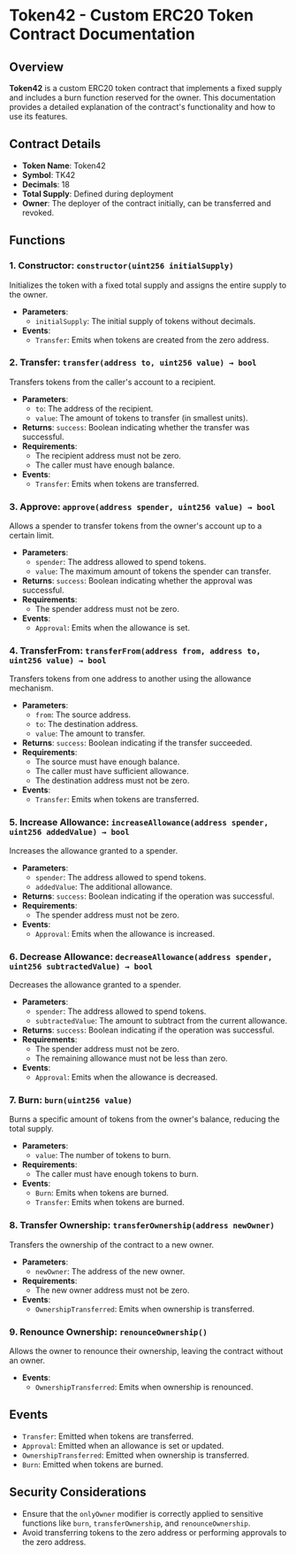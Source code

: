 
# Token42 - Custom ERC20 Token Contract Documentation

## Overview
**Token42** is a custom ERC20 token contract that implements a fixed supply and includes a burn function reserved for the owner. This documentation provides a detailed explanation of the contract's functionality and how to use its features.

## Contract Details
- **Token Name**: Token42
- **Symbol**: TK42
- **Decimals**: 18
- **Total Supply**: Defined during deployment
- **Owner**: The deployer of the contract initially, can be transferred and revoked.

## Functions

### 1. Constructor: `constructor(uint256 initialSupply)`
Initializes the token with a fixed total supply and assigns the entire supply to the owner.

- **Parameters**:
    - `initialSupply`: The initial supply of tokens without decimals.
- **Events**:
    - `Transfer`: Emits when tokens are created from the zero address.

### 2. Transfer: `transfer(address to, uint256 value) → bool`
Transfers tokens from the caller's account to a recipient.

- **Parameters**:
    - `to`: The address of the recipient.
    - `value`: The amount of tokens to transfer (in smallest units).
- **Returns**: `success`: Boolean indicating whether the transfer was successful.
- **Requirements**:
    - The recipient address must not be zero.
    - The caller must have enough balance.
- **Events**:
    - `Transfer`: Emits when tokens are transferred.

### 3. Approve: `approve(address spender, uint256 value) → bool`
Allows a spender to transfer tokens from the owner's account up to a certain limit.

- **Parameters**:
    - `spender`: The address allowed to spend tokens.
    - `value`: The maximum amount of tokens the spender can transfer.
- **Returns**: `success`: Boolean indicating whether the approval was successful.
- **Requirements**:
    - The spender address must not be zero.
- **Events**:
    - `Approval`: Emits when the allowance is set.

### 4. TransferFrom: `transferFrom(address from, address to, uint256 value) → bool`
Transfers tokens from one address to another using the allowance mechanism.

- **Parameters**:
    - `from`: The source address.
    - `to`: The destination address.
    - `value`: The amount to transfer.
- **Returns**: `success`: Boolean indicating if the transfer succeeded.
- **Requirements**:
    - The source must have enough balance.
    - The caller must have sufficient allowance.
    - The destination address must not be zero.
- **Events**:
    - `Transfer`: Emits when tokens are transferred.

### 5. Increase Allowance: `increaseAllowance(address spender, uint256 addedValue) → bool`
Increases the allowance granted to a spender.

- **Parameters**:
    - `spender`: The address allowed to spend tokens.
    - `addedValue`: The additional allowance.
- **Returns**: `success`: Boolean indicating if the operation was successful.
- **Requirements**:
    - The spender address must not be zero.
- **Events**:
    - `Approval`: Emits when the allowance is increased.

### 6. Decrease Allowance: `decreaseAllowance(address spender, uint256 subtractedValue) → bool`
Decreases the allowance granted to a spender.

- **Parameters**:
    - `spender`: The address allowed to spend tokens.
    - `subtractedValue`: The amount to subtract from the current allowance.
- **Returns**: `success`: Boolean indicating if the operation was successful.
- **Requirements**:
    - The spender address must not be zero.
    - The remaining allowance must not be less than zero.
- **Events**:
    - `Approval`: Emits when the allowance is decreased.

### 7. Burn: `burn(uint256 value)`
Burns a specific amount of tokens from the owner's balance, reducing the total supply.

- **Parameters**:
    - `value`: The number of tokens to burn.
- **Requirements**:
    - The caller must have enough tokens to burn.
- **Events**:
    - `Burn`: Emits when tokens are burned.
    - `Transfer`: Emits when tokens are burned.

### 8. Transfer Ownership: `transferOwnership(address newOwner)`
Transfers the ownership of the contract to a new owner.

- **Parameters**:
    - `newOwner`: The address of the new owner.
- **Requirements**:
    - The new owner address must not be zero.
- **Events**:
    - `OwnershipTransferred`: Emits when ownership is transferred.

### 9. Renounce Ownership: `renounceOwnership()`
Allows the owner to renounce their ownership, leaving the contract without an owner.

- **Events**:
    - `OwnershipTransferred`: Emits when ownership is renounced.

## Events
- `Transfer`: Emitted when tokens are transferred.
- `Approval`: Emitted when an allowance is set or updated.
- `OwnershipTransferred`: Emitted when ownership is transferred.
- `Burn`: Emitted when tokens are burned.

## Security Considerations
- Ensure that the `onlyOwner` modifier is correctly applied to sensitive functions like `burn`, `transferOwnership`, and `renounceOwnership`.
- Avoid transferring tokens to the zero address or performing approvals to the zero address.